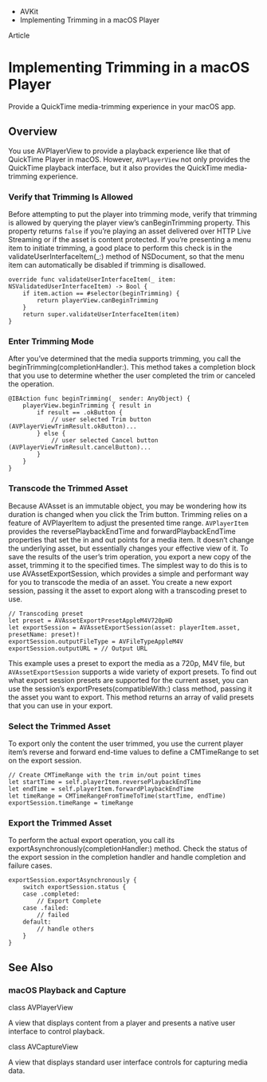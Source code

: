 

- AVKit
-  Implementing Trimming in a macOS Player 

Article

# Implementing Trimming in a macOS Player

Provide a QuickTime media-trimming experience in your macOS app.

## Overview

You use AVPlayerView to provide a playback experience like that of QuickTime Player in macOS. However, `AVPlayerView` not only provides the QuickTime playback interface, but it also provides the QuickTime media-trimming experience.

### Verify that Trimming Is Allowed

Before attempting to put the player into trimming mode, verify that trimming is allowed by querying the player view’s canBeginTrimming property. This property returns `false` if you’re playing an asset delivered over HTTP Live Streaming or if the asset is content protected. If you’re presenting a menu item to initiate trimming, a good place to perform this check is in the validateUserInterfaceItem(_:) method of NSDocument, so that the menu item can automatically be disabled if trimming is disallowed.

```
override func validateUserInterfaceItem(_ item: NSValidatedUserInterfaceItem) -> Bool {
    if item.action == #selector(beginTrimming) {
        return playerView.canBeginTrimming
    }
    return super.validateUserInterfaceItem(item)
}
```

### Enter Trimming Mode

After you’ve determined that the media supports trimming, you call the beginTrimming(completionHandler:). This method takes a completion block that you use to determine whether the user completed the trim or canceled the operation.

```
@IBAction func beginTrimming(_ sender: AnyObject) {
    playerView.beginTrimming { result in
        if result == .okButton {
            // user selected Trim button (AVPlayerViewTrimResult.okButton)...
        } else {
            // user selected Cancel button (AVPlayerViewTrimResult.cancelButton)...
        }
    }
}
```

### Transcode the Trimmed Asset

Because AVAsset is an immutable object, you may be wondering how its duration is changed when you click the Trim button. Trimming relies on a feature of AVPlayerItem to adjust the presented time range. `AVPlayerItem` provides the reversePlaybackEndTime and forwardPlaybackEndTime properties that set the in and out points for a media item. It doesn’t change the underlying asset, but essentially changes your effective view of it. To save the results of the user’s trim operation, you export a new copy of the asset, trimming it to the specified times. The simplest way to do this is to use AVAssetExportSession, which provides a simple and performant way for you to transcode the media of an asset. You create a new export session, passing it the asset to export along with a transcoding preset to use.

```
// Transcoding preset
let preset = AVAssetExportPresetAppleM4V720pHD
let exportSession = AVAssetExportSession(asset: playerItem.asset, presetName: preset)!
exportSession.outputFileType = AVFileTypeAppleM4V
exportSession.outputURL = // Output URL
```

This example uses a preset to export the media as a 720p, M4V file, but `AVAssetExportSession` supports a wide variety of export presets. To find out what export session presets are supported for the current asset, you can use the session’s exportPresets(compatibleWith:) class method, passing it the asset you want to export. This method returns an array of valid presets that you can use in your export.

### Select the Trimmed Asset

To export only the content the user trimmed, you use the current player item’s reverse and forward end-time values to define a CMTimeRange to set on the export session.

```
// Create CMTimeRange with the trim in/out point times
let startTime = self.playerItem.reversePlaybackEndTime
let endTime = self.playerItem.forwardPlaybackEndTime
let timeRange = CMTimeRangeFromTimeToTime(startTime, endTime)
exportSession.timeRange = timeRange
```

### Export the Trimmed Asset

To perform the actual export operation, you call its exportAsynchronously(completionHandler:) method. Check the status of the export session in the completion handler and handle completion and failure cases.

```
exportSession.exportAsynchronously {
    switch exportSession.status {
    case .completed:
        // Export Complete
    case .failed:
        // failed
    default:
        // handle others
    }
}
```

## See Also

### macOS Playback and Capture

class AVPlayerView

A view that displays content from a player and presents a native user interface to control playback.

class AVCaptureView

A view that displays standard user interface controls for capturing media data.

